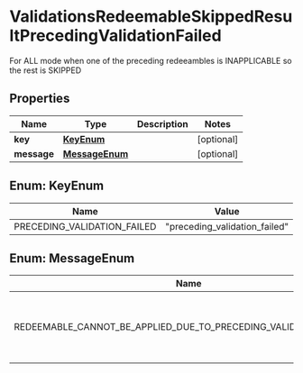 

# ValidationsRedeemableSkippedResultPrecedingValidationFailed

For ALL mode when one of the preceding redeeambles is INAPPLICABLE so the rest is SKIPPED

## Properties

| Name | Type | Description | Notes |
|------------ | ------------- | ------------- | -------------|
|**key** | [**KeyEnum**](#KeyEnum) |  |  [optional] |
|**message** | [**MessageEnum**](#MessageEnum) |  |  [optional] |



## Enum: KeyEnum

| Name | Value |
|---- | -----|
| PRECEDING_VALIDATION_FAILED | &quot;preceding_validation_failed&quot; |



## Enum: MessageEnum

| Name | Value |
|---- | -----|
| REDEEMABLE_CANNOT_BE_APPLIED_DUE_TO_PRECEDING_VALIDATION_FAILURE | &quot;Redeemable cannot be applied due to preceding validation failure&quot; |



